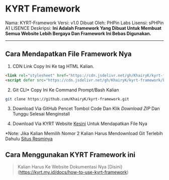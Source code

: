# KYRT Framework

Nama: KYRT-Framework
Versi: v1.0
Dibuat Oleh: PHPin Labs
Lisensi: sPHPin A1 LISENCE
Deskripsi: **Ini Adalah Framework Yang Dibuat Untuk Membuat Semua Website Lebih Bergaya Dan Framework Ini Bebas Digunakan.**

---

## Cara Mendapatkan File Framework Nya

1. CDN Link
Copy Ini Ke tag HTML <head> Kalian.
```html
<link rel="stylesheet" href="https://cdn.jsdelivr.net/gh/KhairyK/kyrt-framework/kyrt.min.css" type="text/css" media="all" />
<script defer src="https://cdn.jsdelivr.net/gh/KhairyK/kyrt-framework/kyrt-bundle.min.js" type="application/javascript"></script>
```

2. Git CLI*
Copy Ini Ke Command Prompt/Bash Kalian
```bash
git clone https://github.com/KhairyK/kyrt-framework.git
```
3. Download Via GitHub
Pencet Tombol Code Dan Klik *Download ZIP* Dan Tunggu Selesai Menginstall

4. Download Via KYRT Website
[Kesini](https://kyrt.my.id/download) Untuk Mendapatkan File Nya

*Note: Jika Kalian Memilih Nomor 2 Kalian Harus Mendownload Git Terlebih Dahulu [Situs Resminya](https://git-scm.com/downloads)

## Cara Menggunakan KYRT Framework ini

> Kalian Harus Ke Website Dokumentasi Nya [Disini}(https://kyrt.my.id/docs/how-to-use-kyrt-framework)




